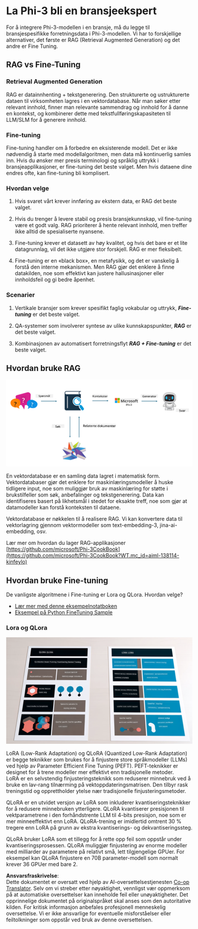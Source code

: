 <!--
CO_OP_TRANSLATOR_METADATA:
{
  "original_hash": "743d7e9cb9c4e8ea642d77bee657a7fa",
  "translation_date": "2025-07-17T09:57:54+00:00",
  "source_file": "md/03.FineTuning/LetPhi3gotoIndustriy.md",
  "language_code": "no"
}
-->
# **La Phi-3 bli en bransjeekspert**

For å integrere Phi-3-modellen i en bransje, må du legge til bransjespesifikke forretningsdata i Phi-3-modellen. Vi har to forskjellige alternativer, det første er RAG (Retrieval Augmented Generation) og det andre er Fine Tuning.

## **RAG vs Fine-Tuning**

### **Retrieval Augmented Generation**

RAG er datainnhenting + tekstgenerering. Den strukturerte og ustrukturerte dataen til virksomheten lagres i en vektordatabase. Når man søker etter relevant innhold, finner man relevante sammendrag og innhold for å danne en kontekst, og kombinerer dette med tekstfullføringskapasiteten til LLM/SLM for å generere innhold.

### **Fine-tuning**

Fine-tuning handler om å forbedre en eksisterende modell. Det er ikke nødvendig å starte med modellalgoritmen, men data må kontinuerlig samles inn. Hvis du ønsker mer presis terminologi og språklig uttrykk i bransjeapplikasjoner, er fine-tuning det beste valget. Men hvis dataene dine endres ofte, kan fine-tuning bli komplisert.

### **Hvordan velge**

1. Hvis svaret vårt krever innføring av ekstern data, er RAG det beste valget.

2. Hvis du trenger å levere stabil og presis bransjekunnskap, vil fine-tuning være et godt valg. RAG prioriterer å hente relevant innhold, men treffer ikke alltid de spesialiserte nyansene.

3. Fine-tuning krever et datasett av høy kvalitet, og hvis det bare er et lite datagrunnlag, vil det ikke utgjøre stor forskjell. RAG er mer fleksibelt.

4. Fine-tuning er en «black box», en metafysikk, og det er vanskelig å forstå den interne mekanismen. Men RAG gjør det enklere å finne datakilden, noe som effektivt kan justere hallusinasjoner eller innholdsfeil og gi bedre åpenhet.

### **Scenarier**

1. Vertikale bransjer som krever spesifikt faglig vokabular og uttrykk, ***Fine-tuning*** er det beste valget.

2. QA-systemer som involverer syntese av ulike kunnskapspunkter, ***RAG*** er det beste valget.

3. Kombinasjonen av automatisert forretningsflyt ***RAG + Fine-tuning*** er det beste valget.

## **Hvordan bruke RAG**

![rag](../../../../translated_images/rag.2014adc59e6f6007bafac13e800a6cbc3e297fbb9903efe20a93129bd13987e9.no.png)

En vektordatabase er en samling data lagret i matematisk form. Vektordatabaser gjør det enklere for maskinlæringsmodeller å huske tidligere input, noe som muliggjør bruk av maskinlæring for støtte i brukstilfeller som søk, anbefalinger og tekstgenerering. Data kan identifiseres basert på likhetsmål i stedet for eksakte treff, noe som gjør at datamodeller kan forstå konteksten til dataene.

Vektordatabase er nøkkelen til å realisere RAG. Vi kan konvertere data til vektorlagring gjennom vektormodeller som text-embedding-3, jina-ai-embedding, osv.

Lær mer om hvordan du lager RAG-applikasjoner [https://github.com/microsoft/Phi-3CookBook](https://github.com/microsoft/Phi-3CookBook?WT.mc_id=aiml-138114-kinfeylo)

## **Hvordan bruke Fine-tuning**

De vanligste algoritmene i Fine-tuning er Lora og QLora. Hvordan velge?
- [Lær mer med denne eksempelnotatboken](../../../../code/04.Finetuning/Phi_3_Inference_Finetuning.ipynb)
- [Eksempel på Python FineTuning Sample](../../../../code/04.Finetuning/FineTrainingScript.py)

### **Lora og QLora**

![lora](../../../../translated_images/qlora.e6446c988ee04ca08807488bb7d9e2c0ea7ef4af9d000fc6d13032b4ac2de18d.no.png)

LoRA (Low-Rank Adaptation) og QLoRA (Quantized Low-Rank Adaptation) er begge teknikker som brukes for å finjustere store språkmodeller (LLMs) ved hjelp av Parameter Efficient Fine Tuning (PEFT). PEFT-teknikker er designet for å trene modeller mer effektivt enn tradisjonelle metoder.  
LoRA er en selvstendig finjusteringsteknikk som reduserer minnebruk ved å bruke en lav-rang tilnærming på vektoppdateringsmatrisen. Den tilbyr rask treningstid og opprettholder ytelse nær tradisjonelle finjusteringsmetoder.

QLoRA er en utvidet versjon av LoRA som inkluderer kvantiseringsteknikker for å redusere minnebruken ytterligere. QLoRA kvantiserer presisjonen til vektparametrene i den forhåndstrente LLM til 4-bits presisjon, noe som er mer minneeffektivt enn LoRA. QLoRA-trening er imidlertid omtrent 30 % tregere enn LoRA på grunn av ekstra kvantiserings- og dekvantiseringssteg.

QLoRA bruker LoRA som et tillegg for å rette opp feil som oppstår under kvantiseringsprosessen. QLoRA muliggjør finjustering av enorme modeller med milliarder av parametere på relativt små, lett tilgjengelige GPUer. For eksempel kan QLoRA finjustere en 70B parameter-modell som normalt krever 36 GPUer med bare 2.

**Ansvarsfraskrivelse**:  
Dette dokumentet er oversatt ved hjelp av AI-oversettelsestjenesten [Co-op Translator](https://github.com/Azure/co-op-translator). Selv om vi streber etter nøyaktighet, vennligst vær oppmerksom på at automatiske oversettelser kan inneholde feil eller unøyaktigheter. Det opprinnelige dokumentet på originalspråket skal anses som den autoritative kilden. For kritisk informasjon anbefales profesjonell menneskelig oversettelse. Vi er ikke ansvarlige for eventuelle misforståelser eller feiltolkninger som oppstår ved bruk av denne oversettelsen.